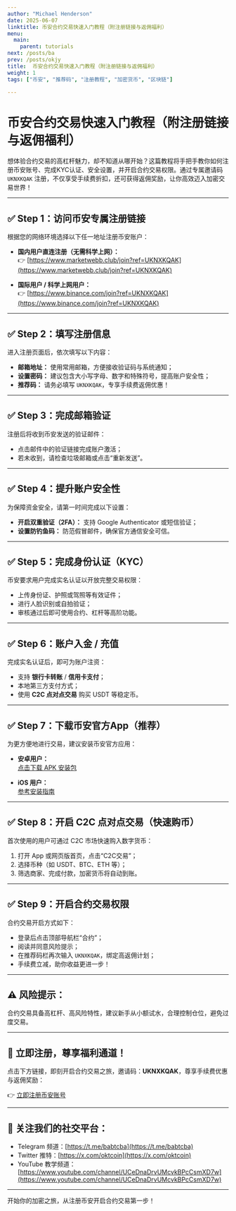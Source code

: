 ```yaml
---
author: "Michael Henderson"
date: 2025-06-07
linktitle: 币安合约交易快速入门教程（附注册链接与返佣福利）
menu:
  main:
    parent: tutorials
next: /posts/ba
prev: /posts/okjy
title:  币安合约交易快速入门教程（附注册链接与返佣福利）
weight: 1
tags: ["币安", "推荐码", "注册教程", "加密货币", "区块链"]

---
```


# 币安合约交易快速入门教程（附注册链接与返佣福利）

想体验合约交易的高杠杆魅力，却不知道从哪开始？这篇教程将手把手教你如何注册币安账号、完成KYC认证、安全设置，并开启合约交易权限。通过专属邀请码 `UKNXKQAK` 注册，不仅享受手续费折扣，还可获得返佣奖励，让你高效迈入加密交易世界！

---

## ✅ Step 1：访问币安专属注册链接

根据您的网络环境选择以下任一地址注册币安账户：

- **国内用户直连注册（无需科学上网）：**  
  👉 [https://www.marketwebb.club/join?ref=UKNXKQAK](https://www.marketwebb.club/join?ref=UKNXKQAK)

- **国际用户 / 科学上网用户：**  
  👉 [https://www.binance.com/join?ref=UKNXKQAK](https://www.binance.com/join?ref=UKNXKQAK)

---

## ✅ Step 2：填写注册信息

进入注册页面后，依次填写以下内容：

- **邮箱地址：** 使用常用邮箱，方便接收验证码与系统通知；
- **设置密码：** 建议包含大小写字母、数字和特殊符号，提高账户安全性；
- **推荐码：** 请务必填写 `UKNXKQAK`，专享手续费返佣优惠！

---

## ✅ Step 3：完成邮箱验证

注册后将收到币安发送的验证邮件：

- 点击邮件中的验证链接完成账户激活；
- 若未收到，请检查垃圾邮箱或点击“重新发送”。

---

## ✅ Step 4：提升账户安全性

为保障资金安全，请第一时间完成以下设置：

- **开启双重验证（2FA）：** 支持 Google Authenticator 或短信验证；
- **设置防钓鱼码：** 防范假冒邮件，确保官方通信安全可信。

---

## ✅ Step 5：完成身份认证（KYC）

币安要求用户完成实名认证以开放完整交易权限：

- 上传身份证、护照或驾照等有效证件；
- 进行人脸识别或自拍验证；
- 审核通过后即可使用合约、杠杆等高阶功能。

---

## ✅ Step 6：账户入金 / 充值

完成实名认证后，即可为账户注资：

- 支持 **银行卡转账** / **信用卡支付**；
- 本地第三方支付方式；
- 使用 **C2C 点对点交易** 购买 USDT 等稳定币。

---

## ✅ Step 7：下载币安官方App（推荐）

为更方便地进行交易，建议安装币安官方应用：

- **安卓用户：**  
  [点击下载 APK 安装包](https://download.mp3web.ac/pack/BNApp_00000058.apk)

- **iOS 用户：**  
  [参考安装指南](https://www.marketwebb.io/download-guide?hl=zh-CN)

---

## ✅ Step 8：开启 C2C 点对点交易（快速购币）

首次使用的用户可通过 C2C 市场快速购入数字货币：

1. 打开 App 或网页版首页，点击“C2C交易”；
2. 选择币种（如 USDT、BTC、ETH 等）；
3. 筛选商家、完成付款，加密货币将自动到账。

---

## ✅ Step 9：开启合约交易权限

合约交易开启方式如下：

- 登录后点击顶部导航栏“合约”；
- 阅读并同意风险提示；
- 在推荐码栏再次输入 `UKNXKQAK`，绑定高返佣计划；
- 手续费立减，助你收益更进一步！

---

## ⚠️ 风险提示：

合约交易具备高杠杆、高风险特性，建议新手从小额试水，合理控制仓位，避免过度交易。

---

## 🎉 立即注册，尊享福利通道！

点击下方链接，即刻开启合约交易之旅，邀请码：**UKNXKQAK**，尊享手续费优惠与返佣奖励：

👉 [立即注册币安账号](https://www.binance.com/join?ref=UKNXKQAK)

---

## 📱 关注我们的社交平台：

- Telegram 频道：[https://t.me/babtcba](https://t.me/babtcba)
- Twitter 推特：[https://x.com/oktcoin](https://x.com/oktcoin)
- YouTube 教学频道：[https://www.youtube.com/channel/UCeDnaDrvUMcvkBPcCsmXD7w](https://www.youtube.com/channel/UCeDnaDrvUMcvkBPcCsmXD7w)

---

开始你的加密之旅，从注册币安开启合约交易第一步！
